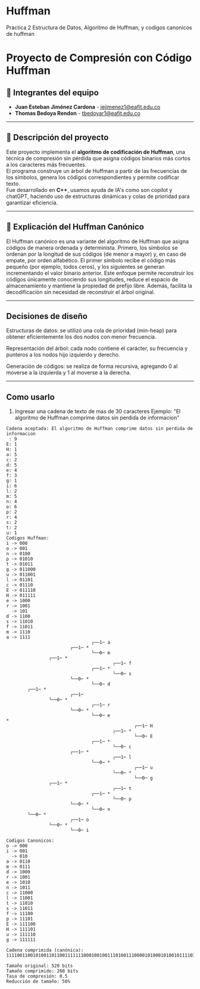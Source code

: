 # Huffman
Practica 2 Estructura de Datos, Algoritmo de Huffman, y codigos canonicos de huffman
# Proyecto de Compresión con Código Huffman

## 👥 Integrantes del equipo
- **Juan Esteban Jiménez Cardona** - jejimenez1@eafit.edu.co
- **Thomas Bedoya Rendon** - tbedoyar1@eafit.edu.co

---

## 🧩 Descripción del proyecto
Este proyecto implementa el **algoritmo de codificación de Huffman**, una técnica de compresión sin pérdida que asigna códigos binarios más cortos a los caracteres más frecuentes.  
El programa construye un árbol de Huffman a partir de las frecuencias de los símbolos, genera los códigos correspondientes y permite codificar texto.  
Fue desarrollado en **C++**, usamos ayuda de IA's como son copilot y chatGPT, haciendo uso de estructuras dinámicas y colas de prioridad para garantizar eficiencia.  

---

## 🧠 Explicación del Huffman Canónico

El Huffman canónico es una variante del algoritmo de Huffman que asigna códigos de manera ordenada y determinista.
Primero, los símbolos se ordenan por la longitud de sus códigos (de menor a mayor) y, en caso de empate, por orden alfabético.
El primer símbolo recibe el código más pequeño (por ejemplo, todos ceros), y los siguientes se generan incrementando el valor binario anterior.
Este enfoque permite reconstruir los códigos únicamente conociendo sus longitudes, reduce el espacio de almacenamiento y mantiene la propiedad de prefijo libre.
Además, facilita la decodificación sin necesidad de reconstruir el árbol original.

---

## Decisiones de diseño
Estructuras de datos: se utilizó una cola de prioridad (min-heap) para obtener eficientemente los dos nodos con menor frecuencia.

Representación del árbol: cada nodo contiene el carácter, su frecuencia y punteros a los nodos hijo izquierdo y derecho.

Generación de códigos: se realiza de forma recursiva, agregando 0 al moverse a la izquierda y 1 al moverse a la derecha.

---

## Como usarlo

1. Ingresar una cadena de texto de mas de 30 caracteres
Ejemplo: "El algoritmo de Huffman comprime datos sin perdida de informacion"

```console
Cadena aceptada: El algoritmo de Huffman comprime datos sin perdida de informacion
 : 9
E: 1
H: 1
a: 5
c: 2
d: 5
e: 4
f: 3
g: 1
i: 6
l: 2
m: 5
n: 4
o: 6
p: 2
r: 4
s: 2
t: 2
u: 1
Codigos Huffman:
i -> 000
o -> 001
n -> 0100
p -> 01010
t -> 01011
g -> 011000
u -> 011001
l -> 01101
c -> 01110
E -> 011110
H -> 011111
e -> 1000
r -> 1001
  -> 101
d -> 1100
s -> 11010
f -> 11011
m -> 1110
a -> 1111
                                ┌──1─ a
                        ┌──1─ *
                                └──0─ m
                ┌──1─ *
                                        ┌──1─ f
                                ┌──1─ *
                                        └──0─ s
                        └──0─ *
                                └──0─ d
        ┌──1─ *
                        ┌──1─  
                └──0─ *
                                ┌──1─ r
                        └──0─ *
                                └──0─ e
*
                                                ┌──1─ H
                                        ┌──1─ *
                                                └──0─ E
                                ┌──1─ *
                                        └──0─ c
                        ┌──1─ *
                                        ┌──1─ l
                                └──0─ *
                                                ┌──1─ u
                                        └──0─ *
                                                └──0─ g
                ┌──1─ *
                                        ┌──1─ t
                                ┌──1─ *
                                        └──0─ p
                        └──0─ *
                                └──0─ n
        └──0─ *
                        ┌──1─ o
                └──0─ *
                        └──0─ i

Codigos Canonicos:
o -> 000
i -> 001
  -> 010
a -> 0110
m -> 0111
d -> 1000
r -> 1001
e -> 1010
n -> 1011
c -> 11000
l -> 11001
t -> 11010
s -> 11011
f -> 11100
p -> 11101
E -> 111100
H -> 111101
u -> 111110
g -> 111111

Cadena comprimida (canónica): 11110011001010011011001111111000100100111010011100001010001010010111101111110111001110001110110101101011000000011111101100100101111010010100001101101000011011010110110011011010111011010100110000011000011001010001010010001101111100000100101110110110000010001011

Tamaño original: 520 bits
Tamaño comprimido: 260 bits
Tasa de compresión: 0.5
Reducción de tamaño: 50%
